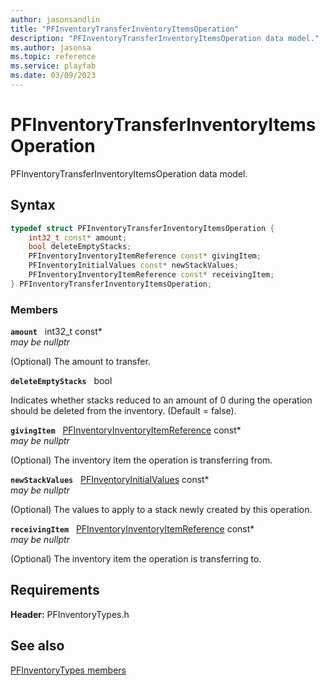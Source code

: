 ```yaml
---
author: jasonsandlin
title: "PFInventoryTransferInventoryItemsOperation"
description: "PFInventoryTransferInventoryItemsOperation data model."
ms.author: jasonsa
ms.topic: reference
ms.service: playfab
ms.date: 03/09/2023
---
```


# PFInventoryTransferInventoryItemsOperation  

PFInventoryTransferInventoryItemsOperation data model.  

## Syntax  
  
```cpp
typedef struct PFInventoryTransferInventoryItemsOperation {  
    int32_t const* amount;  
    bool deleteEmptyStacks;  
    PFInventoryInventoryItemReference const* givingItem;  
    PFInventoryInitialValues const* newStackValues;  
    PFInventoryInventoryItemReference const* receivingItem;  
} PFInventoryTransferInventoryItemsOperation;  
```
  
### Members  
  
**`amount`** &nbsp; int32_t const*  
*may be nullptr*  
  
(Optional) The amount to transfer.
  
**`deleteEmptyStacks`** &nbsp; bool  
  
Indicates whether stacks reduced to an amount of 0 during the operation should be deleted from the inventory. (Default = false).
  
**`givingItem`** &nbsp; [PFInventoryInventoryItemReference](pfinventoryinventoryitemreference.md) const*  
*may be nullptr*  
  
(Optional) The inventory item the operation is transferring from.
  
**`newStackValues`** &nbsp; [PFInventoryInitialValues](pfinventoryinitialvalues.md) const*  
*may be nullptr*  
  
(Optional) The values to apply to a stack newly created by this operation.
  
**`receivingItem`** &nbsp; [PFInventoryInventoryItemReference](pfinventoryinventoryitemreference.md) const*  
*may be nullptr*  
  
(Optional) The inventory item the operation is transferring to.
  
  
## Requirements  
  
**Header:** PFInventoryTypes.h
  
## See also  
[PFInventoryTypes members](../pfinventorytypes_members.md)  

  
  
